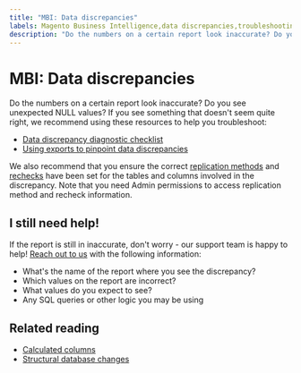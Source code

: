 ```yaml
---
title: "MBI: Data discrepancies"
labels: Magento Business Intelligence,data discrepancies,troubleshooting,Adobe Commerce
description: "Do the numbers on a certain report look inaccurate? Do you see unexpected NULL values? If you see something that doesn't seem quite right, we recommend using these resources to help you troubleshoot:"
---
```


# MBI: Data discrepancies

Do the numbers on a certain report look inaccurate? Do you see unexpected NULL values? If you see something that doesn't seem quite right, we recommend using these resources to help you troubleshoot:

* [Data discrepancy diagnostic checklist](https://support.magento.com/hc/en-us/articles/360016731271)
* [Using exports to pinpoint data discrepancies](https://support.magento.com/hc/en-us/articles/360016730631)

We also recommend that you ensure the correct [replication methods](https://docs.magento.com/mbi/data-analyst/data-warehouse-mgr/cfg-replication-methods.html) and [rechecks](https://docs.magento.com/mbi/data-analyst/data-warehouse-mgr/cfg-data-rechecks.html) have been set for the tables and columns involved in the discrepancy. Note that you need Admin permissions to access replication method and recheck information.

## I still need help!

If the report is still in inaccurate, don't worry - our support team is happy to help! [Reach out to us](https://support.magento.com/hc/en-us/articles/360000913794#submit-ticket) with the following information:

* What's the name of the report where you see the discrepancy?
* Which values on the report are incorrect?
* What values do you expect to see?
* Any SQL queries or other logic you may be using

## Related reading

* [Calculated columns](https://support.magento.com/hc/en-us/articles/360016505112)
* [Structural database changes](https://support.magento.com/hc/en-us/articles/360016506112) 

